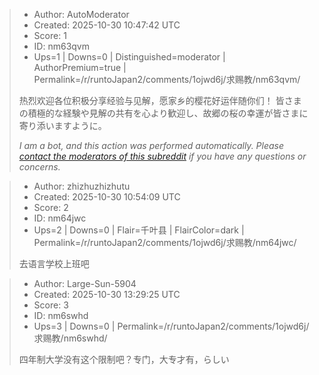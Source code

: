 > - Author: AutoModerator
> - Created: 2025-10-30 10:47:42 UTC
> - Score: 1
> - ID: nm63qvm
> - Ups=1 | Downs=0 | Distinguished=moderator | AuthorPremium=true | Permalink=/r/runtoJapan2/comments/1ojwd6j/求赐教/nm63qvm/
>
> 热烈欢迎各位积极分享经验与见解，愿家乡的樱花好运伴随你们！
> 皆さまの積極的な経験や見解の共有を心より歓迎し、故郷の桜の幸運が皆さまに寄り添いますように。
> 
> *I am a bot, and this action was performed automatically. Please [contact the moderators of this subreddit](/message/compose/?to=/r/runtoJapan2) if you have any questions or concerns.*

> - Author: zhizhuzhizhutu
> - Created: 2025-10-30 10:54:09 UTC
> - Score: 2
> - ID: nm64jwc
> - Ups=2 | Downs=0 | Flair=千叶县 | FlairColor=dark | Permalink=/r/runtoJapan2/comments/1ojwd6j/求赐教/nm64jwc/
>
> 去语言学校上班吧

> - Author: Large-Sun-5904
> - Created: 2025-10-30 13:29:25 UTC
> - Score: 3
> - ID: nm6swhd
> - Ups=3 | Downs=0 | Permalink=/r/runtoJapan2/comments/1ojwd6j/求赐教/nm6swhd/
>
> 四年制大学没有这个限制吧？专门，大专才有，らしい
